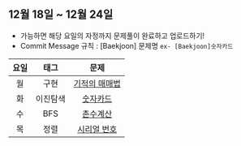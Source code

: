 ## 12월 18일 ~ 12월 24일

 - 가능하면 해당 요일의 자정까지 문제풀이 완료하고 업로드하기!
 -  Commit Message 규칙 : [Baekjoon] 문제명 `ex- [Baekjoon]숫자카드`

 | **요일** | **태그**     | **문제**          |
|:------:|:----------:|:---------------:|
| 월   | 구현     | [기적의 매매법](https://www.acmicpc.net/problem/20546) |
| 화   | 이진탐색 | [숫자카드](https://www.acmicpc.net/problem/10815)      |
| 수   | BFS      | [촌수계산](https://www.acmicpc.net/problem/2644)      |
| 목   | 정렬     | [시리얼 번호](https://www.acmicpc.net/problem/1431)   |